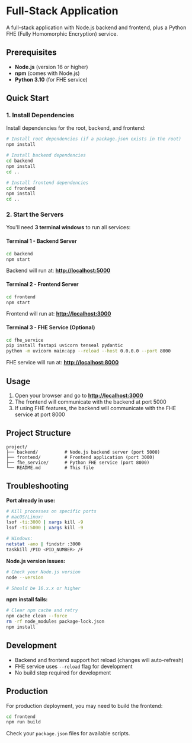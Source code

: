 # Full-Stack Application

A full-stack application with Node.js backend and frontend, plus a Python FHE (Fully Homomorphic Encryption) service.

## Prerequisites

* **Node.js** (version 16 or higher)
* **npm** (comes with Node.js)
* **Python 3.10** (for FHE service)

## Quick Start

### 1. Install Dependencies

Install dependencies for the root, backend, and frontend:

```bash
# Install root dependencies (if a package.json exists in the root)
npm install

# Install backend dependencies
cd backend
npm install
cd ..

# Install frontend dependencies  
cd frontend
npm install
cd ..
```

### 2. Start the Servers

You'll need **3 terminal windows** to run all services:

#### Terminal 1 - Backend Server

```bash
cd backend
npm start
```

Backend will run at: **[http://localhost:5000](http://localhost:5000)**

#### Terminal 2 - Frontend Server

```bash
cd frontend
npm start
```

Frontend will run at: **[http://localhost:3000](http://localhost:3000)**

#### Terminal 3 - FHE Service (Optional)

```bash
cd fhe_service
pip install fastapi uvicorn tenseal pydantic
python -m uvicorn main:app --reload --host 0.0.0.0 --port 8000
```

FHE service will run at: **[http://localhost:8000](http://localhost:8000)**

## Usage

1. Open your browser and go to **[http://localhost:3000](http://localhost:3000)**
2. The frontend will communicate with the backend at port 5000
3. If using FHE features, the backend will communicate with the FHE service at port 8000

## Project Structure

```
project/
├── backend/          # Node.js backend server (port 5000)
├── frontend/         # Frontend application (port 3000)
├── fhe_service/      # Python FHE service (port 8000)
└── README.md         # This file
```

## Troubleshooting

**Port already in use:**

```bash
# Kill processes on specific ports
# macOS/Linux:
lsof -ti:3000 | xargs kill -9
lsof -ti:5000 | xargs kill -9

# Windows:
netstat -ano | findstr :3000
taskkill /PID <PID_NUMBER> /F
```

**Node.js version issues:**

```bash
# Check your Node.js version
node --version

# Should be 16.x.x or higher
```

**npm install fails:**

```bash
# Clear npm cache and retry
npm cache clean --force
rm -rf node_modules package-lock.json
npm install
```

## Development

* Backend and frontend support hot reload (changes will auto-refresh)
* FHE service uses `--reload` flag for development
* No build step required for development

## Production

For production deployment, you may need to build the frontend:

```bash
cd frontend
npm run build
```

Check your `package.json` files for available scripts.
